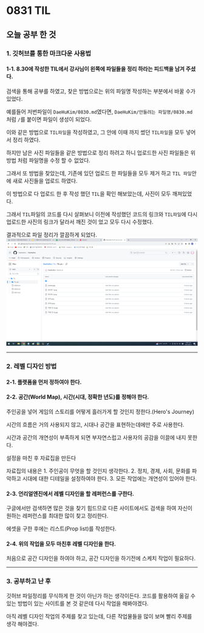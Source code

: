 # 0831 TIL
## 오늘 공부 한 것
### 1. 깃허브를 통한 마크다운 사용법
#### 1-1. 8.30에 작성한 TIL에서 강사님이 왼쪽에 파일들을 정리 하라는 피드백을 남겨 주셨다.
검색을 통해 공부를 하였고, 찾은 방법으로는 위의 파일명 작성하는 부분에서 바꿀 수가 있었다.

예를들어 저번파일이 `DaeHuKim/0830.md`였다면, `DaeHuKim/만들려는 파일명/0830.md` 처럼 `/`를 붙이면 파일이 생성이 되었다.

이와 같은 방법으로 `TIL파일`을 작성하였고, 그 안에 이때 까지 썼던 `TIL파일`을 모두 넣어서 정리 하였다.

하지만 남은 사진 파일들을 같은 방법으로 정리 하려고 하니 업로드한 사진 파일들은 위 방법 처럼 파일명을 수정 할 수 없었다.

그래서 또 방법을 찾았는데, 기존에 있던 업로드 한 파일들을 모두 제거 하고 `TIL 파일`안에 새로 사진들을 업로드 하였다.

이 방법으로 다 업로드 한 후 작성 했던 `TIL`을 확인 해보았는데, 사진이 모두 깨져있었다. 

그래서 `TIL`파일의 코드를 다시 살펴보니 이전에 작성했던 코드의 링크와 `TIL파일`에 다시 업로드한 사진의 링크가 달라서 깨진 것이 었고 모두 다시 수정했다.

결과적으로 파일 정리가 깔끔하게 되었다.
![파일정리](https://github.com/DaeHuKim/DaeHuKim/blob/main/TIL/TIL-pic/%ED%8C%8C%EC%9D%BC%20%EC%A0%95%EB%A6%AC.png)
***
### 2. 레벨 디자인 방법
#### 2-1. 플랫폼을 먼저 정하여야 한다.
#### 2-2. 공간(World Map), 시간(시대, 정확한 년도)를 정해야 한다.
주인공을 넣어 게임의 스토리를 어떻게 흘러가게 할 것인지 정한다.(Hero's Journey)

시간의 흐름은 거의 사용되지 않고, 시대나 공간을 표현하는데에만 주로 사용한다.

시간과 공간의 개연성이 부족하게 되면 부자연스럽고 사용자의 공감을 이끌에 내지 못한다.

설정을 마친 후 자료집을 만든다

자료집의 내용은 1. 주인공이 무엇을 할 것인지 생각한다. 2. 정치, 경제, 사회, 문화를 파악하고 시대에 대한 디테일을 설정하여야 한다. 3. 모든 작업에는 개연성이 있어야 한다.

#### 2-3. 언리얼엔진에서 레벨 디자인을 할 레퍼런스를 구한다.

구글에서만 검색하면 많은 것을 찾기 힘드므로 다른 사이트에서도 검색을 하여 자신이 원하는 레퍼런스를 최대한 많이 찾고 정리한다.

에셋을 구한 후에는 리스트(Prop list)를 작성한다.

#### 2-4. 위의 작업을 모두 마친후 레벨 디자인을 한다. 
처음으로 공간 디자인을 하여야 하고, 공간 디자인을 하기전에 스케치 작업이 필요하다.
***
### 3. 공부하고 난 후
깃허브 파일정리를 무식하게 한 것이 아닌가 하는 생각이든다. 코드를 활용하여 옮길 수 있는 방법이 있는 사이트를 본 것 같은데 다시 작업을 해봐야겠다.

아직 레벨 디자인 작업의 주제를 찾고 있는데, 다른 작업물들을 많이 보며 빨리 주제를 생각 해야겠다. 

